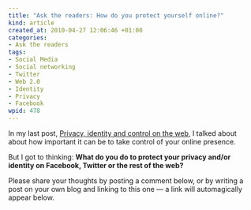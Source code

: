 ```yaml
--- 
title: "Ask the readers: How do you protect yourself online?"
kind: article
created_at: 2010-04-27 12:06:46 +01:00
categories: 
- Ask the readers
tags: 
- Social Media
- Social networking
- Twitter
- Web 2.0
- Identity
- Privacy
- Facebook
wpid: 478
---
```

In my last post, <a href="http://erambler.co.uk/2010/04/15/privacy-identity-and-control-on-the-web/">Privacy, identity and control on the web</a>, I talked about about how important it can be to take control of your online presence.

But I got to thinking: <strong>What do you do to protect your privacy and/or identity on Facebook, Twitter or the rest of the web?</strong>

Please share your thoughts by posting a comment below, or by writing a post on your own blog and linking to this one — a link will automagically appear below.
